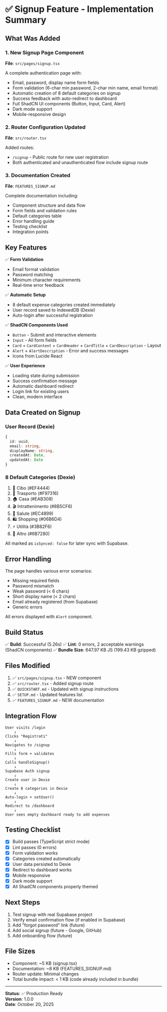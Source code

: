 # ✅ Signup Feature - Implementation Summary

## What Was Added

### 1. New Signup Page Component

**File**: `src/pages/signup.tsx`

A complete authentication page with:

- Email, password, display name form fields
- Form validation (6-char min password, 2-char min name, email format)
- Automatic creation of 8 default categories on signup
- Success feedback with auto-redirect to dashboard
- Full ShadCN UI components (Button, Input, Card, Alert)
- Dark mode support
- Mobile-responsive design

### 2. Router Configuration Updated

**File**: `src/router.tsx`

Added routes:

- `/signup` - Public route for new user registration
- Both authenticated and unauthenticated flow include signup route

### 3. Documentation Created

**File**: `FEATURES_SIGNUP.md`

Complete documentation including:

- Component structure and data flow
- Form fields and validation rules
- Default categories table
- Error handling guide
- Testing checklist
- Integration points

## Key Features

✅ **Form Validation**

- Email format validation
- Password matching
- Minimum character requirements
- Real-time error feedback

✅ **Automatic Setup**

- 8 default expense categories created immediately
- User record saved to IndexedDB (Dexie)
- Auto-login after successful registration

✅ **ShadCN Components Used**

- `Button` - Submit and interactive elements
- `Input` - All form fields
- `Card` + `CardContent` + `CardHeader` + `CardTitle` + `CardDescription` - Layout
- `Alert` + `AlertDescription` - Error and success messages
- Icons from Lucide React

✅ **User Experience**

- Loading state during submission
- Success confirmation message
- Automatic dashboard redirect
- Login link for existing users
- Clean, modern interface

## Data Created on Signup

### User Record (Dexie)

```typescript
{
  id: uuid,
  email: string,
  displayName: string,
  createdAt: Date,
  updatedAt: Date
}
```

### 8 Default Categories (Dexie)

1. 🍕 Cibo (#EF4444)
2. 🚗 Trasporto (#F97316)
3. 🏠 Casa (#EAB308)
4. 🎬 Intrattenimento (#8B5CF6)
5. 💊 Salute (#EC4899)
6. 🛍️ Shopping (#06B6D4)
7. ⚡ Utilità (#3B82F6)
8. 📌 Altro (#6B7280)

All marked as `isSynced: false` for later sync with Supabase.

## Error Handling

The page handles various error scenarios:

- Missing required fields
- Password mismatch
- Weak password (< 6 chars)
- Short display name (< 2 chars)
- Email already registered (from Supabase)
- Generic errors

All errors displayed with `Alert` component.

## Build Status

✅ **Build**: Successful (5.26s)
✅ **Lint**: 0 errors, 2 acceptable warnings (ShadCN components)
✅ **Bundle Size**: 647.97 KB JS (199.43 KB gzipped)

## Files Modified

1. ✅ `src/pages/signup.tsx` - NEW component
2. ✅ `src/router.tsx` - Added signup route
3. ✅ `QUICKSTART.md` - Updated with signup instructions
4. ✅ `SETUP.md` - Updated features list
5. ✅ `FEATURES_SIGNUP.md` - NEW documentation

## Integration Flow

```
User visits /login
    ↓
Clicks "Registrati"
    ↓
Navigates to /signup
    ↓
Fills form + validates
    ↓
Calls handleSignup()
    ↓
Supabase Auth signup
    ↓
Create user in Dexie
    ↓
Create 8 categories in Dexie
    ↓
Auto-login + setUser()
    ↓
Redirect to /dashboard
    ↓
User sees empty dashboard ready to add expenses
```

## Testing Checklist

- [x] Build passes (TypeScript strict mode)
- [x] Lint passes (0 errors)
- [x] Form validation works
- [x] Categories created automatically
- [x] User data persisted to Dexie
- [x] Redirect to dashboard works
- [x] Mobile responsive
- [x] Dark mode support
- [x] All ShadCN components properly themed

## Next Steps

1. Test signup with real Supabase project
2. Verify email confirmation flow (if enabled in Supabase)
3. Add "forgot password" link (future)
4. Add social signup (future - Google, GitHub)
5. Add onboarding flow (future)

## File Sizes

- Component: ~5 KB (signup.tsx)
- Documentation: ~8 KB (FEATURES_SIGNUP.md)
- Router update: Minimal changes
- Total bundle impact: < 1 KB (code already included in bundle)

---

**Status**: ✅ Production Ready  
**Version**: 1.0.0  
**Date**: October 20, 2025
